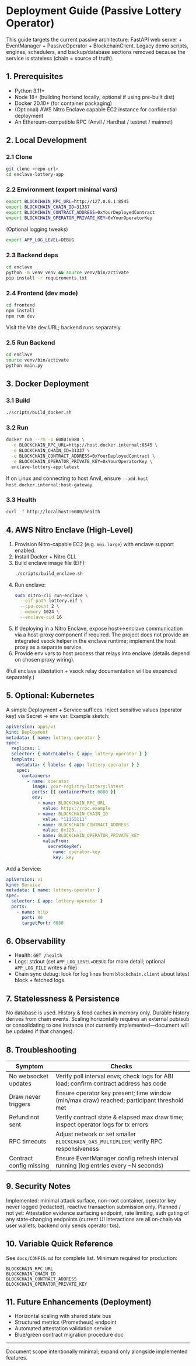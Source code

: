 # Deployment Guide (Passive Lottery Operator)

This guide targets the current passive architecture: FastAPI web server + EventManager + PassiveOperator + BlockchainClient. Legacy demo scripts, engines, schedulers, and backup/database sections removed because the service is stateless (chain = source of truth).

## 1. Prerequisites
- Python 3.11+
- Node 18+ (building frontend locally; optional if using pre-built dist)
- Docker 20.10+ (for container packaging)
- (Optional) AWS Nitro Enclave capable EC2 instance for confidential deployment
- An Ethereum-compatible RPC (Anvil / Hardhat / testnet / mainnet)

## 2. Local Development

### 2.1 Clone
```bash
git clone <repo-url>
cd enclave-lottery-app
```

### 2.2 Environment (export minimal vars)
```bash
export BLOCKCHAIN_RPC_URL=http://127.0.0.1:8545
export BLOCKCHAIN_CHAIN_ID=31337
export BLOCKCHAIN_CONTRACT_ADDRESS=0xYourDeployedContract
export BLOCKCHAIN_OPERATOR_PRIVATE_KEY=0xYourOperatorKey
```
(Optional logging tweaks)
```bash
export APP_LOG_LEVEL=DEBUG
```

### 2.3 Backend deps
```bash
cd enclave
python -m venv venv && source venv/bin/activate
pip install -r requirements.txt
```

### 2.4 Frontend (dev mode)
```bash
cd frontend
npm install
npm run dev
```
Visit the Vite dev URL; backend runs separately.

### 2.5 Run Backend
```bash
cd enclave
source venv/bin/activate
python main.py
```

## 3. Docker Deployment

### 3.1 Build
```bash
./scripts/build_docker.sh
```

### 3.2 Run
```bash
docker run --rm -p 6080:6080 \
  -e BLOCKCHAIN_RPC_URL=http://host.docker.internal:8545 \
  -e BLOCKCHAIN_CHAIN_ID=31337 \
  -e BLOCKCHAIN_CONTRACT_ADDRESS=0xYourDeployedContract \
  -e BLOCKCHAIN_OPERATOR_PRIVATE_KEY=0xYourOperatorKey \
  enclave-lottery-app:latest
```
If on Linux and connecting to host Anvil, ensure `--add-host host.docker.internal:host-gateway`.

### 3.3 Health
```bash
curl -f http://localhost:6080/health
```

## 4. AWS Nitro Enclave (High-Level)

1. Provision Nitro-capable EC2 (e.g. `m6i.large`) with enclave support enabled.
2. Install Docker + Nitro CLI.
3. Build enclave image file (EIF):
   ```bash
   ./scripts/build_enclave.sh
   ```
4. Run enclave:
   ```bash
   sudo nitro-cli run-enclave \
     --eif-path lottery.eif \
     --cpu-count 2 \
     --memory 1024 \
     --enclave-cid 16
   ```
5. If deploying in a Nitro Enclave, expose host↔enclave communication via a host-proxy component if required. The project does not provide an integrated vsock helper in the enclave runtime; implement the host proxy as a separate service.
6. Provide env vars to host process that relays into enclave (details depend on chosen proxy wiring).

(Full enclave attestation + vsock relay documentation will be expanded separately.)

## 5. Optional: Kubernetes
A simple Deployment + Service suffices. Inject sensitive values (operator key) via Secret → env var. Example sketch:
```yaml
apiVersion: apps/v1
kind: Deployment
metadata: { name: lottery-operator }
spec:
  replicas: 1
  selector: { matchLabels: { app: lottery-operator } }
  template:
    metadata: { labels: { app: lottery-operator } }
    spec:
      containers:
        - name: operator
          image: your-registry/lottery:latest
          ports: [{ containerPort: 6080 }]
          env:
            - name: BLOCKCHAIN_RPC_URL
              value: https://rpc.example
            - name: BLOCKCHAIN_CHAIN_ID
              value: "11155111"
            - name: BLOCKCHAIN_CONTRACT_ADDRESS
              value: 0x123...
            - name: BLOCKCHAIN_OPERATOR_PRIVATE_KEY
              valueFrom:
                secretKeyRef:
                  name: operator-key
                  key: key
```
Add a Service:
```yaml
apiVersion: v1
kind: Service
metadata: { name: lottery-operator }
spec:
  selector: { app: lottery-operator }
  ports:
    - name: http
      port: 80
      targetPort: 6080
```

## 6. Observability
- Health: `GET /health`
- Logs: stdout (set `APP_LOG_LEVEL=DEBUG` for more detail; optional `APP_LOG_FILE` writes a file)
- Chain sync debug: look for log lines from `blockchain.client` about latest block + fetched logs.

## 7. Statelessness & Persistence
No database is used. History & feed caches in memory only. Durable history derives from chain events. Scaling horizontally requires an external pub/sub or consolidating to one instance (not currently implemented—document will be updated if that changes).

## 8. Troubleshooting
| Symptom | Checks |
|---------|--------|
| No websocket updates | Verify poll interval envs; check logs for ABI load; confirm contract address has code |
| Draw never triggers | Ensure operator key present; time window (min/max draw) reached; participant threshold met |
| Refund not sent | Verify contract state & elapsed max draw time; inspect operator logs for tx errors |
| RPC timeouts | Adjust network or set smaller `BLOCKCHAIN_GAS_MULTIPLIER`; verify RPC responsiveness |
| Contract config missing | Ensure EventManager config refresh interval running (log entries every ~N seconds) |

## 9. Security Notes
Implemented: minimal attack surface, non-root container, operator key never logged (redacted), reactive transaction submission only.
Planned / not yet: Attestation evidence surfacing endpoint, rate limiting, auth gating of any state‑changing endpoints (current UI interactions are all on‑chain via user wallets; backend only sends operator txs).

## 10. Variable Quick Reference
See `docs/CONFIG.md` for complete list. Minimum required for production:
```
BLOCKCHAIN_RPC_URL
BLOCKCHAIN_CHAIN_ID
BLOCKCHAIN_CONTRACT_ADDRESS
BLOCKCHAIN_OPERATOR_PRIVATE_KEY
```

## 11. Future Enhancements (Deployment)
- Horizontal scaling with shared state bus
- Structured metrics (Prometheus) endpoint
- Automated attestation validation service
- Blue/green contract migration procedure doc

---
Document scope intentionally minimal; expand only alongside implemented features.
